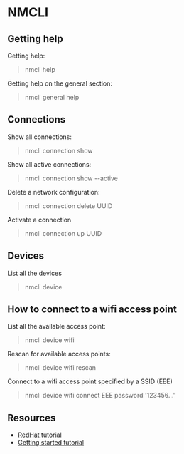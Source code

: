 # NMCLI

## Getting help

Getting help:
> nmcli help

Getting help on the general section:
> nmcli general help


## Connections

Show all connections:
> nmcli connection show

Show all active connections:
> nmcli connection show --active

Delete a network configuration:
> nmcli connection delete UUID

Activate a connection
> nmcli connection up UUID

## Devices

List all the devices
> nmcli device


## How to connect to a wifi access point

List all the available access point:
> nmcli device wifi

Rescan for available access points:
> nmcli device wifi rescan

Connect to a wifi access point specified by a SSID (EEE)
> nmcli device wifi connect EEE password '123456...'

## Resources

* [RedHat tutorial](https://access.redhat.com/documentation/en-US/Red_Hat_Enterprise_Linux/7/html/Networking_Guide/sec-Using_the_NetworkManager_Command_Line_Tool_nmcli.html)
* [Getting started tutorial](https://www.certdepot.net/rhel7-get-started-nmcli/)
